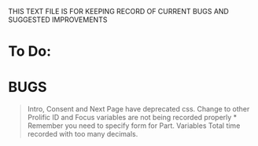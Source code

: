 THIS TEXT FILE IS FOR KEEPING RECORD OF CURRENT BUGS AND SUGGESTED IMPROVEMENTS


# To Do:
   

# BUGS 

> Intro, Consent and Next Page have deprecated css. Change to other
> Prolific ID and Focus variables are not being recorded properly
    * Remember you need to specify form for Part. Variables
> Total time recorded with too many decimals. 


